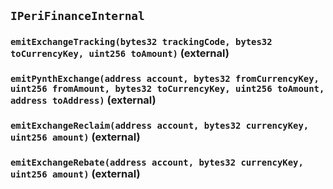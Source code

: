 ## `IPeriFinanceInternal`

### `emitExchangeTracking(bytes32 trackingCode, bytes32 toCurrencyKey, uint256 toAmount)` (external)

### `emitPynthExchange(address account, bytes32 fromCurrencyKey, uint256 fromAmount, bytes32 toCurrencyKey, uint256 toAmount, address toAddress)` (external)

### `emitExchangeReclaim(address account, bytes32 currencyKey, uint256 amount)` (external)

### `emitExchangeRebate(address account, bytes32 currencyKey, uint256 amount)` (external)
